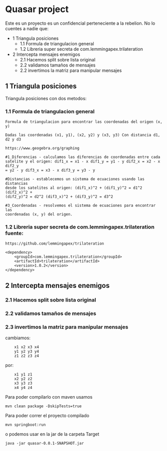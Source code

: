 # Quasar project


Este es un proyecto es un confidencial perteneciente a la rebelion. No lo cuentes a nadie que:

  - 1 Triangula posiciones
    - 1.1 Formula de triangulacion general
    - 1.2 Libreria super secreta de com.lemmingapex.trilateration
  - 2 Intercepta mensajes enemigos
    - 2.1 Hacemos split sobre lista original
    - 2.2 validamos tamaños de mensajes
    - 2.2 invertimos la matriz para manipular mensajes

## 1 Triangula posiciones
Triangula posiciones con dos metodos:

 

### 1.1 Formula de triangulacion general

	Formula de triangulacion para encontrar las coordenadas del origen (x, y)
		
	Dadas las coordenadas (x1, y1), (x2, y2) y (x3, y3) Con distancia d1, d2 y d3
		
	https://www.geogebra.org/graphing
		
	#1_Diferencias - calculamos las diferencias de coordenadas entre cada
	satelite y el origen: dif1_x = x1 - x dif1_y = y1 - y dif2_x = x2 - x dif2_y
	= y2 - y dif3_x = x3 - x dif3_y = y3 - y
		
	#Distancias - establecemos un sistema de ecuaciones usando las distancias
	desde los satelites al origen: (dif1_x)^2 + (dif1_y)^2 = d1^2 (dif2_x)^2 +
	(dif2_y)^2 = d2^2 (dif3_x)^2 + (dif3_y)^2 = d3^2
		
	#3_Coordenadas - resolvemos el sistema de ecuaciones para encontrar las
	coordenadas (x, y) del origen.

### 1.2 Libreria super secreta de com.lemmingapex.trilateration fuente:
	https://github.com/lemmingapex/trilateration
	
	<dependency>
		<groupId>com.lemmingapex.trilateration</groupId>
		<artifactId>trilateration</artifactId>
		<version>1.0.2</version>
	</dependency>	

## 2 Intercepta mensajes enemigos


### 2.1 Hacemos split sobre lista original
    
### 2.2 validamos tamaños de mensajes

### 2.3 invertimos la matriz para manipular mensajes
cambiamos:

		x1 x2 x3 x4 
		y1 y2 y3 y4
		z1 z2 z3 z4

por: 

		x1 y1 z1
		x2 y2 z2
		x3 y3 z3
		x4 y4 z4

Para poder compilarlo con maven usamos

```
mvn clean package -DskipTests=true
```

Para poder correr el proyecto compilado
```
mvn springboot:run
```
o podemos usar en la jar de la carpeta Target
```
java -jar quasar-0.0.1-SNAPSHOT.jar
```
